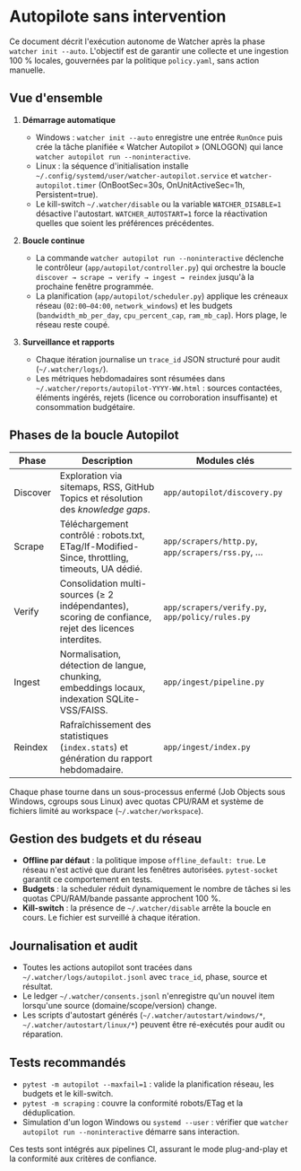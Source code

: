 # Autopilote sans intervention

Ce document décrit l'exécution autonome de Watcher après la phase `watcher init --auto`. L'objectif est de garantir une collecte
et une ingestion 100 % locales, gouvernées par la politique `policy.yaml`, sans action manuelle.

## Vue d'ensemble

1. **Démarrage automatique**
   - Windows : `watcher init --auto` enregistre une entrée `RunOnce` puis crée la tâche planifiée « Watcher Autopilot » (ONLOGON)
     qui lance `watcher autopilot run --noninteractive`.
   - Linux : la séquence d'initialisation installe `~/.config/systemd/user/watcher-autopilot.service` et
     `watcher-autopilot.timer` (OnBootSec=30s, OnUnitActiveSec=1h, Persistent=true).
   - Le kill-switch `~/.watcher/disable` ou la variable `WATCHER_DISABLE=1` désactive l'autostart. `WATCHER_AUTOSTART=1` force
     la réactivation quelles que soient les préférences précédentes.

2. **Boucle continue**
   - La commande `watcher autopilot run --noninteractive` déclenche le contrôleur (`app/autopilot/controller.py`) qui orchestre
     la boucle `discover → scrape → verify → ingest → reindex` jusqu'à la prochaine fenêtre programmée.
   - La planification (`app/autopilot/scheduler.py`) applique les créneaux réseau (`02:00–04:00`, `network_windows`) et les
     budgets (`bandwidth_mb_per_day`, `cpu_percent_cap`, `ram_mb_cap`). Hors plage, le réseau reste coupé.

3. **Surveillance et rapports**
   - Chaque itération journalise un `trace_id` JSON structuré pour audit (`~/.watcher/logs/`).
   - Les métriques hebdomadaires sont résumées dans `~/.watcher/reports/autopilot-YYYY-WW.html` : sources contactées, éléments
     ingérés, rejets (licence ou corroboration insuffisante) et consommation budgétaire.

## Phases de la boucle Autopilot

| Phase      | Description                                                                                          | Modules clés                                      |
|------------|------------------------------------------------------------------------------------------------------|---------------------------------------------------|
| Discover   | Exploration via sitemaps, RSS, GitHub Topics et résolution des *knowledge gaps*.                      | `app/autopilot/discovery.py`                      |
| Scrape     | Téléchargement contrôlé : robots.txt, ETag/If-Modified-Since, throttling, timeouts, UA dédié.        | `app/scrapers/http.py`, `app/scrapers/rss.py`, … |
| Verify     | Consolidation multi-sources (≥ 2 indépendantes), scoring de confiance, rejet des licences interdites. | `app/scrapers/verify.py`, `app/policy/rules.py`   |
| Ingest     | Normalisation, détection de langue, chunking, embeddings locaux, indexation SQLite-VSS/FAISS.        | `app/ingest/pipeline.py`                          |
| Reindex    | Rafraîchissement des statistiques (`index.stats`) et génération du rapport hebdomadaire.             | `app/ingest/index.py`                             |

Chaque phase tourne dans un sous-processus enfermé (Job Objects sous Windows, cgroups sous Linux) avec quotas CPU/RAM et
système de fichiers limité au workspace (`~/.watcher/workspace`).

## Gestion des budgets et du réseau

- **Offline par défaut** : la politique impose `offline_default: true`. Le réseau n'est activé que durant les fenêtres
  autorisées. `pytest-socket` garantit ce comportement en tests.
- **Budgets** : la scheduler réduit dynamiquement le nombre de tâches si les quotas CPU/RAM/bande passante approchent 100 %.
- **Kill-switch** : la présence de `~/.watcher/disable` arrête la boucle en cours. Le fichier est surveillé à chaque itération.

## Journalisation et audit

- Toutes les actions autopilot sont tracées dans `~/.watcher/logs/autopilot.jsonl` avec `trace_id`, phase, source et résultat.
- Le ledger `~/.watcher/consents.jsonl` n'enregistre qu'un nouvel item lorsqu'une source (domaine/scope/version) change.
- Les scripts d'autostart générés (`~/.watcher/autostart/windows/*`, `~/.watcher/autostart/linux/*`) peuvent être ré-exécutés
  pour audit ou réparation.

## Tests recommandés

- `pytest -m autopilot --maxfail=1` : valide la planification réseau, les budgets et le kill-switch.
- `pytest -m scraping` : couvre la conformité robots/ETag et la déduplication.
- Simulation d'un logon Windows ou `systemd --user` : vérifier que `watcher autopilot run --noninteractive` démarre sans
  interaction.

Ces tests sont intégrés aux pipelines CI, assurant le mode plug-and-play et la conformité aux critères de confiance.
